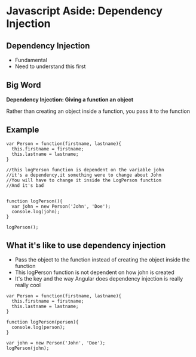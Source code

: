 # Javascript Aside: Dependency Injection

## Dependency Injection
+ Fundamental
+ Need to understand this first

## Big Word
**Dependency Injection: Giving a function an object**

Rather than creating an object inside a function, you pass it to the function


## Example
```
var Person = function(firstname, lastname){
  this.firstname = firstname;
  this.lastname = lastname;
}

//this logPerson function is dependent on the variable john
//it's a dependency,it something were to change about John
//You will have to change it inside the LogPerson function
//And it's bad


function logPerson(){
  var john = new Person('John', 'Doe');
  console.log(john);
}

logPerson();

```


## What it's like to use dependency injection

+ Pass the object to the function instead of creating the object inside the function
+ This logPerson function is not dependent on how john is created
+ It's the key and the way Angular does dependency injection is really really cool

```
var Person = function(firstname, lastname){
  this.firstname = firstname;
  this.lastname = lastname;
}

function logPerson(person){
  console.log(person);
}

var john = new Person('John', 'Doe');
logPerson(john);

```
